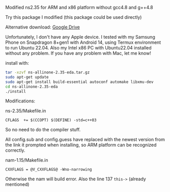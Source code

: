 Modified ns2.35 for ARM and x86 platform without gcc4.8 and g++4.8

Try this package I modified (this package could be used directly)

Alternative download: [Google Drive](https://drive.google.com/file/d/1uldwUqbAjQJfaxkRmQYKze3cONfrxip9/view)

Unfortunately, I don't have any Apple device. I tested with my Samsung Phone on Snapdragon 8+gen1 with Android 14, using Termux environment to run Ubuntu 22.04. Also my Intel x86 PC with Ubuntu22.04 installed without any problem. 
If you have any problem with Mac, let me know!

install with:

```bash
tar -xzvf ns-allinone-2.35-eda.tar.gz
sudo apt-get update
sudo apt-get install build-essential autoconf automake libxmu-dev
cd ns-allinone-2.35-eda
./install
```

Modifications:

ns-2.35/Makefile.in

`CFLAGS  += $(CCOPT) $(DEFINE) -std=c++03`

So no need to do the compiler stuff.

All config.sub and config.guess have replaced with the newest version from the link it prompted when installing, so ARM platform can be recognized correctly.

nam-1.15/Makefile.in

`CXXFLAGS = @V_CXXFLAGS@ -Wno-narrowing`

Otherwise the nam will build error.
Also the line 137 `this->` (already mentioned)
